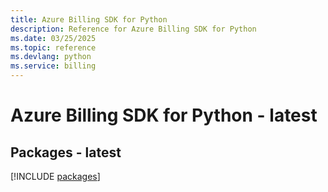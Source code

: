 ```yaml
---
title: Azure Billing SDK for Python
description: Reference for Azure Billing SDK for Python
ms.date: 03/25/2025
ms.topic: reference
ms.devlang: python
ms.service: billing
---
```

# Azure Billing SDK for Python - latest
## Packages - latest
[!INCLUDE [packages](billing-index.md)]